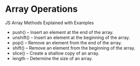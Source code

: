 # Array Operations

JS Array Methods Explained with Examples

* push() – Insert an element at the end of the array.
* unshift() – Insert an element at the beginning of the array.
* pop() – Remove an element from the end of the array.
* shift() – Remove an element from the beginning of the array.
* slice() – Create a shallow copy of an array.
* length – Determine the size of an array.